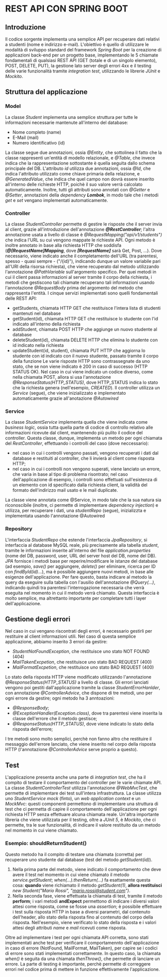 # REST API CON SPRING BOOT
## Introduzione

Il codice sorgente implementa una semplice API per recuperare dati relativi a studenti (nome e indirizzo e-mail). L'obiettivo è quello di utilizzare le modalità
di sviluppo standard del framework *Spring Boot* per la creazione di applicazioni back-end per un progetto base, implementando le 5 chiamate fondamentali di qualsiasi
REST API (GET (totale e di un singolo elemento), POST, DELETE, PUT), la gestione lato server degli errori 4xx e il testing delle varie funzionalità tramite *integration test*, utilizzando le librerie *JUnit* e *Mockito*.  

## Struttura del applicazione
### Model
La classe *Student* implementa una semplice struttura per tutte le informazioni necessarie mantenute all'interno del database:
* Nome completo (name)
* E-Mail (mail)
* Numero identificativo (id)

La classe segue due annotazioni, ossia *@Entity*, che sottolinea il fatto che la classe rappresenti un'entità dl modello relazionale, e *@Table*, che invece indica che
la rappresentazione sottostante è quella seguita dallo schema principale del DB.
L'attributo *id* utilizza due annotazioni, ossia *@Id*, che indica l'attributo utilizzato come chiave primaria della relazione, e *@GeneratedValue*, che indica che quel
campo non dovrà essere inserito all'interno delle richieste HTTP, poichè il suo valore verrà calcolato automaticamente.
Inoltre, tutti gli attributi sono annotati con *@Getter* e *@Setter*, annotazioni della *dependency **Lombok***, in modo tale che i metodi *get* e *set* vengano
implementati automaticamente.

### Controller

La classe *StudentController* permette di gestire le risposte che il server invia al client, grazie all'introduzione dell'annotazione ***@RestController***; l'altra
annotazione usata a livello di classe è *@RequestMapping("api/v1/students")* che indica l'URL su cui vengono mappate le richieste API. Ogni metodo è inoltre annotato
in base alla richiesta HTTP che soddisfa (***@[RequestName]Mapping***, dove ***[RequestName]*** sarà Get, Post, ...). Dove necessario, viene indicato anche il completamento dell'URL (tra parentesi, spesso - quasi sempre - ("/{id}"), indicando dunque un valore variabile
pari all'URI della risorsa richiesta), che viene recuperato dal metodo utilizzando l'annotazione *@PathVariable* sull'argomento specifico.
Per quei metodi in cui il client passa informazioni al server tramite il corpo della richiesta, i metodi che gestiscono tali chiamate recuperano tali informazioni usando
l'annotazione *@RequestBody* prima del argomento del metodo che rappresenta l'entità.
I cinque servizi implementati sono quelli fondamentali delle REST API:
* getStudents, chiamata HTTP GET che restituisce l'intera lista di studenti mantenuti nel database
* getStudent(id), chiamata HTTP GET che restituisce lo studente con l'id indicato all'interno della richiesta
* addStudent, chiamata POST HTTP che aggiunge un nuovo studente al database
* deleteStudent(id), chiamata DELETE HTTP che elimina lo studente con id indicato nella richiesta
* updateStudent(id, student), chiamata PUT HTTP che aggiorna lo studente con id indicato con il nuovo studente, passato tramite il corpo della funzione
  Le varie risposte HTTP sono contrassegnate da uno stato, che se non viene indicato è 200 in caso di successo (HTTP STATUS OK). Nel caso in cui viene indicato un codice
  diverso, come nella chiamata POST, allora si usa l'annotazione *@ResponseStatus(HTTP_STATUS)*, dove HTTP_STATUS indica lo stato che la richiesta genera (nell'esempio,
  *CREATED*).
  Il controller utilizza un *Service* (segue), che viene inizializzato e implementato automaticamente grazie all'anotazione *@Autowired*

### Service

La classe *StudentService* implementa quella che viene indicata come *business logic*, ossia tutta quella parte di codice di controllo relativo alle informazioni
ricevute dal client, mantenendo più pulito il codice del controller.
Questa classe, dunque, implementa un metodo per ogni chiamata del *RestController*, effettuando i controlli del caso (dove neccessario):
* nel caso in cui i controlli vengono passati, vengono recuperati i dati dal database e restituiti al controller, che li invierà al client come risposta HTTP;
* nel caso in cui i controlli non vengono superati, viene lanciato un errore, che varia in base al tipo di problema risontrato; nel caso dell'applicazione di esempio,
  i controlli sono effettuati sull'esistenza di un elemento con id specificato dalla richiesta client, la validità del formato dell'indirizzo mail usato e le mail duplicate.

La classe viene annotata come @Service, in modo tale che la sua natura sia riconoscibile (inoltre, ci permette di implementare *dependency injection*) e utilizza, per recuperare i dati, una *studentRepo* (segue), inizializzta e
implementata usando l'annotazione @Autowired

### Repository
L'interfaccia *StudentRepo* che estende l'interfaccia *JpaRepository*, si interfaccia al database
MySQL reale, più precisamente alla tabella *student*, tramite le informazioni inserite all'interno del file *application.properties* (nome del DB, password, user, URL del server host del DB, nome del DB).
*JPA* fornisce i metodi base per reperire/modificare le istanze del database (ad esempio, *save()* per aggiungere, *delete()* per eliminare, ricerca per ID con
*findById(id)*...), ma è possibile aggiungere nuovi metodi, in base alle esigenze dell'applicazione. Per fare questo, basta indicare al metodo la query da
eseguire sulla tabella con l'ausilio dell'annotazione *@Query(...)*, indicando quindi tra parentesi l'interrogazione necessaria che verrà eseguita nel
momento in cui il metodo verrà chiamato.
Questa interfaccia è molto semplice, ma altrettanto importante per completare tutti i layer dell'applicazione.

## Gestione degli errori

Nel caso in cui vengano riscontrati degli errori, è necessario gestirli per restituire al client informazioni utili. Nel caso di questa semplice applicazione,
abbiamo inserito 3 errori da gestire:
* *StudentNotFoundException*, che restituisce uno stato NOT FOUND (404)
* *MailTakenExcpetion*, che restituisce uno stato BAD REQUEST (400)
* *MailFormatExcpetion*, che restituisce uno stato BAD REQUEST (400)

Lo stato della risposta HTTP viene modificato utilizzando l'annotazione *@ResponseStatus(HTTP_STATUS)* a livello di classe.
Gli errori lanciati vengono poi gestiti dall'applicazione tramite la classe *StudentErrorHanlder*, con annotazione *@ControllerAdvice*, che dispone di
tre metodi, uno per ogni errore da gestire; ogni metodo ha 3 anntoazioni:
* *@ResponseBody*;
* *@ExceptionHandler(Exception.class)*, dove tra parentesi viene inserita la classe dell'errore che il metodo gestisce;
* *@ResponseStatus(HTTP_STATUS)*, dove viene indicato lo stato della risposta dell'errore;

I tre metodi sono molto semplici, perchè non fanno altro che restituire il messaggio dell'errore lanciato, che viene inserito nel corpo della risposta HTTP
(l'annotazione *@ControllerAdvice* serve proprio a questo).

## Test

L'applicazione presenta anche una parte di *integration test*, che ha il compito di testare il comportamento del controller per le varie chiamate API.
La classe *StudentControllerTest* utilizza l'annotazione *@WebMvcTest*, che permette di implementare dei test sull'intera infrastruttura. La classe utilizza
uno *StudentService* *mock* (finto), un *web application context* e un *MockMvc*: questi componenti permettono di implementare una struttura di test che ci
permetta di capire il comportamento dell'applicazione per ogni richiesta HTTP senza effettuare alcuna chiamata reale.
Un'altra importante libreria che viene utilizzata per il testing, oltre a *JUnit 5*, è *Mockito*, che ci permette, tra le sue funzionalità, di indicare il valore
restituito da un metodo nel momento in cui viene chiamato.
### Esempio: shouldReturnStudent()
Questo metodo ha il compito di testare una chiamata (corretta) per recuperare uno studente dal database (test del metodo *getStudent(id)*).
1. Nella prima parte del metodo, viene indicato il comportamento che deve avere il test nel momento in cui viene chiamato il metodo *service.getStudent*;
   *when(...).thenReturn(...)* fa esattamente questa cosa: **quando** viene richiamato il metodo *getStudent(1)*, **allora restituisci** *new Student("Mario Rossi", "mario.rossi@student.com")*.
2. Nella seconda fase, viene effettuata la chiamata di test, tramite il metodo **perform**; i vari metodi **andExpect** permettono di indicare i diversi valori attesi come risposta, come se fosse una *assertion*; è possibile effettuare i test sulla risposta HTTP in base a diversi
   parametri, dal contenuto dell'header, allo stato della risposta fino al contenuto del corpo della risposta. Nell'esempio, viene verificato lo stato della risposta
   e i valori attesi degli attributi *name* e *mail* ricevuti come risposta.

Oltre ad implementare i test per ogni chiamata API corretta, sono stati implementati anche test per verificare il comportamennto dell'applicazione in caso di
errore (NotFound, MailFormat, MailTaken), per capire se i codici di errore sono stati implementati correttamente. In questo caso, la chiamata *when()* è
seguita da una chiamata *thenThrow()*, che permette di lanciare un errore.
La parte di testing è importante, perchè permette di correggere errori nel codice prima di mettere in funzione effettivamente l'applicazione.
